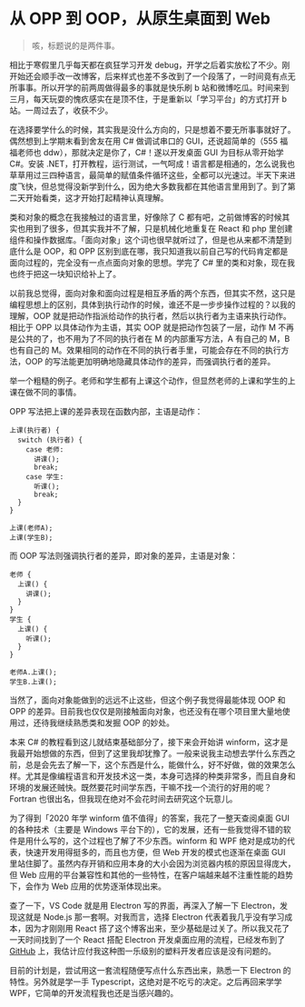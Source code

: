 # 从 OPP 到 OOP，从原生桌面到 Web

> 咳，标题说的是两件事。

相比于寒假里几乎每天都在疯狂学习开发 debug，开学之后着实放松了不少。刚开始还会顺手改一改博客，后来样式也差不多改到了一个段落了，一时间竟有点无所事事。所以开学的前两周做得最多的事就是快乐刷 b 站和微博吃瓜。时间来到三月，每天玩耍的愧疚感实在是顶不住，于是重新以「学习平台」的方式打开 b 站。一周过去了，收获不少。

在选择要学什么的时候，其实我是没什么方向的，只是想着不要无所事事就好了。偶然想到上学期末看到舍友在用 C# 做调试串口的 GUI，还说超简单的（555 福福老师也 ddw），那就决定是你了，C#！遂以开发桌面 GUI 为目标从零开始学 C#。安装 .NET，打开教程，运行测试，一气呵成！语言都是相通的，怎么说我也草草用过三四种语言，最简单的赋值条件循环这些，全都可以光速过。半天下来进度飞快，但总觉得没新学到什么，因为绝大多数我都在其他语言里用到了。到了第二天开始看类，这才开始打起精神认真理解。

类和对象的概念在我接触过的语言里，好像除了 C 都有吧，之前做博客的时候其实也用到了很多，但其实我并不了解，只是机械化地重复在 React 和 php 里创建组件和操作数据库。「面向对象」这个词也很早就听过了，但是也从来都不清楚到底什么是 OOP，和 OPP 区别到底在哪，我只知道我以前自己写的代码肯定都是面向过程的，完全没有一点点面向对象的思想。学完了 C# 里的类和对象，现在我也终于把这一块知识给补上了。

以前我总觉得，面向对象和面向过程是相互矛盾的两个东西，但其实不然，这只是编程思想上的区别，具体到执行动作的时候，谁还不是一步步操作过程的？以我的理解，OOP 就是把动作指派给动作的执行者，然后以执行者为主语来执行动作。相比于 OPP 以具体动作为主语，其实 OOP 就是把动作包装了一层，动作 M 不再是公共的了，也不用为了不同的执行者在 M 的内部重写方法，A 有自己的 M，B 也有自己的 M。效果相同的动作在不同的执行者手里，可能会存在不同的执行方法，OOP 的写法能更加明确地隐藏具体动作的差异，而强调执行者的差异。

举一个粗糙的例子。老师和学生都有上课这个动作，但显然老师的上课和学生的上课在做不同的事情。

OPP 写法把上课的差异表现在函数内部，主语是动作：

```
上课(执行者) {
  switch (执行者) {
    case 老师:
      讲课();
      break;
    case 学生:
      听课();
      break;
  }
}

上课(老师A);
上课(学生B);
```

而 OOP 写法则强调执行者的差异，即对象的差异，主语是对象：

```
老师 {
  上课() {
    讲课();
  }
}
学生 {
  上课() {
    听课();
  }
}

老师A.上课();
学生B.上课();
```

当然了，面向对象能做到的远远不止这些，但这个例子我觉得最能体现 OOP 和 OPP 的差异。目前我也仅仅是刚接触面向对象，也还没有在哪个项目里大量地使用过，还待我继续熟悉类和发掘 OOP 的妙处。

本来 C# 的教程看到这儿就结束基础部分了，接下来会开始讲 winform，这才是我最开始想做的东西，但到了这里我却犹豫了。一般来说我主动想去学什么东西之前，总是会先去了解一下，这个东西是什么，能做什么，好不好做，做的效果怎么样。尤其是像编程语言和开发技术这一类，本身可选择的种类非常多，而且自身和环境的发展还贼快。既然要花时间学东西，干嘛不找一个流行的好用的呢？Fortran 也很出名，但我现在绝对不会花时间去研究这个玩意儿。

为了得到「2020 年学 winform 值不值得」的答案，我花了一整天查阅桌面 GUI 的各种技术（主要是 Windows 平台下的），它的发展，还有一些我觉得不错的软件是用什么写的，这个过程也了解了不少东西。winform 和 WPF 绝对是成功的代表，快速开发用得挺多的，而且也方便，但 Web 开发的模式也逐渐在桌面 GUI 里站住脚了。虽然内存开销和应用本身的大小会因为浏览器内核的原因显得庞大，但 Web 应用的平台兼容性和其他的一些特性，在客户端越来越不注重性能的趋势下，会作为 Web 应用的优势逐渐体现出来。

查了一下，VS Code 就是用 Electron 写的界面，再深入了解一下 Electron，发现这就是 Node.js 那一套啊。对我而言，选择 Electron 代表着我几乎没有学习成本，因为才刚刚用 React 搭了这个博客出来，至少基础是过关了。所以我又花了一天时间找到了一个 React 搭配 Electron 开发桌面应用的流程，已经发布到了 [GitHub](https://github.com/purple4pur/react-electron-templete) 上，我估计应付我这种图一乐级别的塑料开发者应该是没有问题的。

目前的计划是，尝试用这一套流程随便写点什么东西出来，熟悉一下 Electron 的特性。另外就是学一手 Typescript，这绝对是不吃亏的决定。之后再回来学学 WPF，它简单的开发流程我也还是当感兴趣的。
